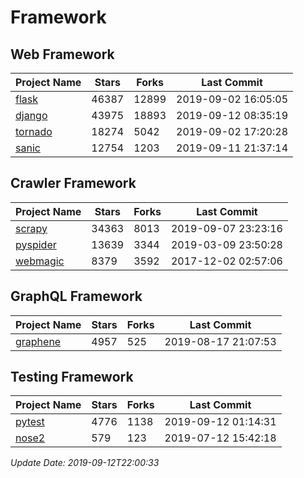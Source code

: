 # Framework

## Web Framework

| Project Name | Stars | Forks | Last Commit |
| ------------ | ----- | ----- | ----------- |
| [flask](https://github.com/pallets/flask) | 46387 | 12899 | 2019-09-02 16:05:05 |
| [django](https://github.com/django/django) | 43975 | 18893 | 2019-09-12 08:35:19 |
| [tornado](https://github.com/tornadoweb/tornado) | 18274 | 5042 | 2019-09-02 17:20:28 |
| [sanic](https://github.com/huge-success/sanic) | 12754 | 1203 | 2019-09-11 21:37:14 |

## Crawler Framework

| Project Name | Stars | Forks | Last Commit |
| ------------ | ----- | ----- | ----------- |
| [scrapy](https://github.com/scrapy/scrapy) | 34363 | 8013 | 2019-09-07 23:23:16 |
| [pyspider](https://github.com/binux/pyspider) | 13639 | 3344 | 2019-03-09 23:50:28 |
| [webmagic](https://github.com/code4craft/webmagic) | 8379 | 3592 | 2017-12-02 02:57:06 |

## GraphQL Framework

| Project Name | Stars | Forks | Last Commit |
| ------------ | ----- | ----- | ----------- |
| [graphene](https://github.com/graphql-python/graphene) | 4957 | 525 | 2019-08-17 21:07:53 |

## Testing Framework

| Project Name | Stars | Forks | Last Commit |
| ------------ | ----- | ----- | ----------- |
| [pytest](https://github.com/pytest-dev/pytest) | 4776 | 1138 | 2019-09-12 01:14:31 |
| [nose2](https://github.com/nose-devs/nose2) | 579 | 123 | 2019-07-12 15:42:18 |

*Update Date: 2019-09-12T22:00:33*